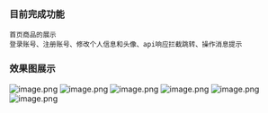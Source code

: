 ### 目前完成功能
```
首页商品的展示
登录账号、注册账号、修改个人信息和头像、api响应拦截跳转、操作消息提示
```
### 效果图展示
![image.png](https://i.loli.net/2021/10/13/AdO2qXW3zNScnvC.png)
![image.png](https://i.loli.net/2021/10/13/Z4AOMGmEuRI51n9.png)
![image.png](https://i.loli.net/2021/10/13/P5LxNCOAztv8mjU.png)
![image.png](https://i.loli.net/2021/10/13/CJ9eMmjtHcVlw8x.png)
![image.png](https://i.loli.net/2021/10/13/yoHUkAPN91LcRb8.png)
![image.png](https://i.loli.net/2021/10/13/9nxwXadhYkO4qA3.png)